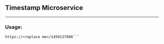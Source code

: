 ## Timestamp Microservice
---
### Usage:
```https://<replace me>/December%2015,%202015
https://<replace me>/1450137600```